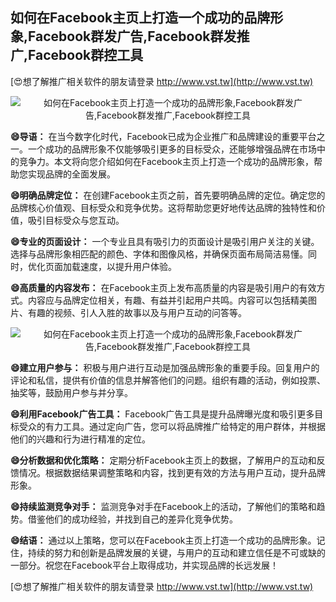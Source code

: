 ## **如何在Facebook主页上打造一个成功的品牌形象,Facebook群发广告,Facebook群发推广,Facebook群控工具**

[😍想了解推广相关软件的朋友请登录 http://www.vst.tw](http://www.vst.tw)

 <center><img src="https://vst.tw/MP4/tuiguang/png/5.png" alt="如何在Facebook主页上打造一个成功的品牌形象,Facebook群发广告,Facebook群发推广,Facebook群控工具"></center>

**😄导语：**
在当今数字化时代，Facebook已成为企业推广和品牌建设的重要平台之一。一个成功的品牌形象不仅能够吸引更多的目标受众，还能够增强品牌在市场中的竞争力。本文将向您介绍如何在Facebook主页上打造一个成功的品牌形象，帮助您实现品牌的全面发展。

**😄明确品牌定位：**
在创建Facebook主页之前，首先要明确品牌的定位。确定您的品牌核心价值观、目标受众和竞争优势。这将帮助您更好地传达品牌的独特性和价值，吸引目标受众与您互动。

**😄专业的页面设计：**
一个专业且具有吸引力的页面设计是吸引用户关注的关键。选择与品牌形象相匹配的颜色、字体和图像风格，并确保页面布局简洁易懂。同时，优化页面加载速度，以提升用户体验。

**😄高质量的内容发布：**
在Facebook主页上发布高质量的内容是吸引用户的有效方式。内容应与品牌定位相关，有趣、有益并引起用户共鸣。内容可以包括精美图片、有趣的视频、引人入胜的故事以及与用户互动的问答等。

 <center><img src="https://vst.tw/MP4/tuiguang/png/7.png" alt="如何在Facebook主页上打造一个成功的品牌形象,Facebook群发广告,Facebook群发推广,Facebook群控工具"></center>

**😄建立用户参与：**
积极与用户进行互动是加强品牌形象的重要手段。回复用户的评论和私信，提供有价值的信息并解答他们的问题。组织有趣的活动，例如投票、抽奖等，鼓励用户参与并分享。

**😄利用Facebook广告工具：**
Facebook广告工具是提升品牌曝光度和吸引更多目标受众的有力工具。通过定向广告，您可以将品牌推广给特定的用户群体，并根据他们的兴趣和行为进行精准的定位。

**😄分析数据和优化策略：**
定期分析Facebook主页上的数据，了解用户的互动和反馈情况。根据数据结果调整策略和内容，找到更有效的方法与用户互动，提升品牌形象。

**😄持续监测竞争对手：**
监测竞争对手在Facebook上的活动，了解他们的策略和趋势。借鉴他们的成功经验，并找到自己的差异化竞争优势。

**😄结语：**
通过以上策略，您可以在Facebook主页上打造一个成功的品牌形象。记住，持续的努力和创新是品牌发展的关键，与用户的互动和建立信任是不可或缺的一部分。祝您在Facebook平台上取得成功，并实现品牌的长远发展！

[😍想了解推广相关软件的朋友请登录 http://www.vst.tw](http://www.vst.tw)



